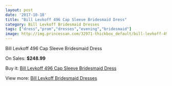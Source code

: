 ```yaml
---
layout: post
date: '2017-10-18'
title: "Bill Levkoff 496 Cap Sleeve Bridesmaid Dress"
category: Bill Levkoff Bridesmaid Dresses
tags: ["dress","prom","dresses","evening","bridesmaid"]
image: http://img.princessan.com/32971-thickbox_default/bill-levkoff-496-cap-sleeve-bridesmaid-dress.jpg
---
```

Bill Levkoff 496 Cap Sleeve Bridesmaid Dress

On Sales: **$248.99**
<a href="https://www.princessan.com/en/15229-bill-levkoff-496-cap-sleeve-bridesmaid-dress.html"><amp-img layout="responsive" width="600" height="600" src="//img.princessan.com/32971-thickbox_default/bill-levkoff-496-cap-sleeve-bridesmaid-dress.jpg" alt="Bill Levkoff 496 Cap Sleeve Bridesmaid Dress 0" /></a>

Buy it: [Bill Levkoff 496 Cap Sleeve Bridesmaid Dress](https://www.princessan.com/en/15229-bill-levkoff-496-cap-sleeve-bridesmaid-dress.html "Bill Levkoff 496 Cap Sleeve Bridesmaid Dress")

View more: [Bill Levkoff Bridesmaid Dresses](https://www.princessan.com/en/110- "Bill Levkoff Bridesmaid Dresses")